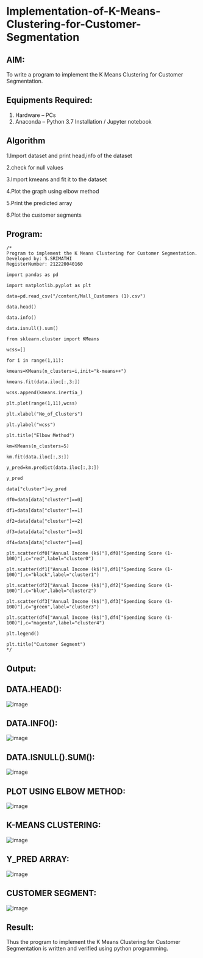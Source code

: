 # Implementation-of-K-Means-Clustering-for-Customer-Segmentation

## AIM:
To write a program to implement the K Means Clustering for Customer Segmentation.

## Equipments Required:
1. Hardware – PCs
2. Anaconda – Python 3.7 Installation / Jupyter notebook

## Algorithm
1.Import dataset and print head,info of the dataset

2.check for null values

3.Import kmeans and fit it to the dataset

4.Plot the graph using elbow method

5.Print the predicted array

6.Plot the customer segments

## Program:
```
/*
Program to implement the K Means Clustering for Customer Segmentation.
Developed by: S.SRIMATHI
RegisterNumber: 212220040160

import pandas as pd

import matplotlib.pyplot as plt

data=pd.read_csv("/content/Mall_Customers (1).csv")

data.head()

data.info()

data.isnull().sum()

from sklearn.cluster import KMeans

wcss=[]

for i in range(1,11):

kmeans=KMeans(n_clusters=i,init="k-means++")

kmeans.fit(data.iloc[:,3:])

wcss.append(kmeans.inertia_)

plt.plot(range(1,11),wcss)

plt.xlabel("No_of_Clusters")

plt.ylabel("wcss")

plt.title("Elbow Method")

km=KMeans(n_clusters=5)

km.fit(data.iloc[:,3:])

y_pred=km.predict(data.iloc[:,3:])

y_pred

data["cluster"]=y_pred

df0=data[data["cluster"]==0]

df1=data[data["cluster"]==1]

df2=data[data["cluster"]==2]

df3=data[data["cluster"]==3]

df4=data[data["cluster"]==4]

plt.scatter(df0["Annual Income (k$)"],df0["Spending Score (1-100)"],c="red",label="cluster0")

plt.scatter(df1["Annual Income (k$)"],df1["Spending Score (1-100)"],c="black",label="cluster1")

plt.scatter(df2["Annual Income (k$)"],df2["Spending Score (1-100)"],c="blue",label="cluster2")

plt.scatter(df3["Annual Income (k$)"],df3["Spending Score (1-100)"],c="green",label="cluster3")

plt.scatter(df4["Annual Income (k$)"],df4["Spending Score (1-100)"],c="magenta",label="cluster4")

plt.legend()

plt.title("Customer Segment")
*/
```

## Output:
## DATA.HEAD():
![image](https://github.com/srimathi-25/Implementation-of-K-Means-Clustering-for-Customer-Segmentation/assets/114581999/ad279d34-66af-4d65-ba94-bd5d0e96947c)
## DATA.INF0():
![image](https://github.com/srimathi-25/Implementation-of-K-Means-Clustering-for-Customer-Segmentation/assets/114581999/fc25e209-debe-41e9-8c86-7fca16fa360f)
## DATA.ISNULL().SUM():
![image](https://github.com/srimathi-25/Implementation-of-K-Means-Clustering-for-Customer-Segmentation/assets/114581999/f0626442-2bc3-46a6-91a2-e7a6e5d4d275)
## PLOT USING ELBOW METHOD:
![image](https://github.com/srimathi-25/Implementation-of-K-Means-Clustering-for-Customer-Segmentation/assets/114581999/4d7a5d17-cbb1-454c-a6c1-20148cbc3ebf)
## K-MEANS CLUSTERING:
![image](https://github.com/srimathi-25/Implementation-of-K-Means-Clustering-for-Customer-Segmentation/assets/114581999/be9b0e77-f1d4-43ac-a63c-f8097321d35e)
## Y_PRED ARRAY:
![image](https://github.com/srimathi-25/Implementation-of-K-Means-Clustering-for-Customer-Segmentation/assets/114581999/a15f4350-9cd5-470c-afb3-49a9a98e797a)
## CUSTOMER SEGMENT:
![image](https://github.com/srimathi-25/Implementation-of-K-Means-Clustering-for-Customer-Segmentation/assets/114581999/6949fb52-0ffb-42eb-91f0-6c79a94efed0)

## Result:
Thus the program to implement the K Means Clustering for Customer Segmentation is written and verified using python programming.
